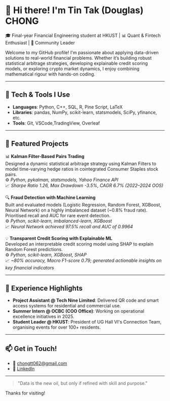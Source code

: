 # 👋 Hi there! I'm Tin Tak (Douglas) CHONG

🎓 Final-year Financial Engineering student at HKUST | 📊 Quant & Fintech Enthusiast | 🤝 Community Leader

Welcome to my GitHub profile! I'm passionate about applying data-driven solutions to real-world financial problems. Whether it’s building robust statistical arbitrage strategies, developing explainable credit scoring models, or exploring crypto market dynamics, I enjoy combining mathematical rigour with hands-on coding.

---

## 🔧 Tech & Tools I Use
- **Languages**: Python, C++, SQL, R, Pine Script, LaTeX  
- **Libraries**: pandas, NumPy, scikit-learn, statsmodels, SciPy, yfinance, etc.
- **Tools**: Git, VSCode,TradingView, Overleaf

---

## 📌 Featured Projects
📊 **Kalman Filter-Based Pairs Trading**  
Designed a dynamic statistical arbitrage strategy using Kalman Filters to model time-varying hedge ratios in cointegrated Consumer Staples stock pairs.  
⚙ *Python, pykalman, statsmodels, Yahoo Finance API*  
📈 *Sharpe Ratio 1.26, Max Drawdown -3.5%, CAGR 6.7% (2022–2024 OOS)*

🔍 **Fraud Detection with Machine Learning**  
Built and evaluated models (Logistic Regression, Random Forest, XGBoost, Neural Network) on a highly imbalanced dataset (~0.8% fraud rate). Prioritised recall and AUC for rare event detection.  
⚙ *Python, scikit-learn, imbalanced-learn, XGBoost*  
📈 *Neural Network achieved 97.5% recall and AUC of 0.9964*

💡 **Transparent Credit Scoring with Explainable ML**  
Developed an interpretable credit scoring model using SHAP to explain Random Forest predictions.  
⚙ *Python, scikit-learn, XGBoost, SHAP*  
📈 *~80% accuracy, Macro F1-score 0.79; generated actionable insights on key financial indicators*

---

## 💼 Experience Highlights
- **Project Assistant @ Tech Nine Limited**: Delivered QR code and smart access systems for residential and commercial use.
- **Summer Intern @ OCBC (COO Office)**: Working on operational excellence initiatives in 2025.
- **Student Leader @ HKUST**: President of UG Hall VI's Connection Team, organising events for over 100+ residents.

---

## 📫 Get in Touch!
- 📧 chongtt062@gmail.com 
- 💼 [LinkedIn](https://www.linkedin.com/in/tin-tak-chong/)

---

> "Data is the new oil, but only if refined with skill and purpose."

Thanks for visiting!
